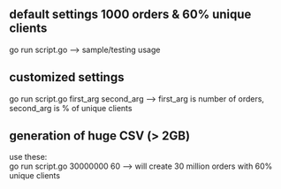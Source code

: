 ## default settings 1000 orders & 60% unique clients
go run script.go  --> sample/testing usage

## customized settings
go run script.go first_arg second_arg  --> first_arg is number of orders, second_arg is % of unique clients

## generation of huge CSV (> 2GB)
use these:\
go run script.go 30000000 60  --> will create 30 million orders with 60% unique clients
